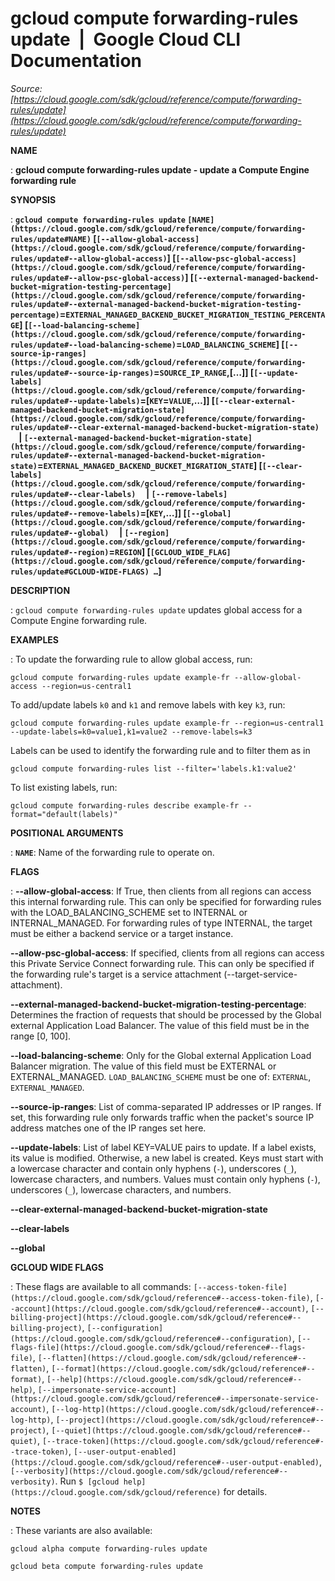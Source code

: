 # gcloud compute forwarding-rules update  |  Google Cloud CLI Documentation

*Source: [https://cloud.google.com/sdk/gcloud/reference/compute/forwarding-rules/update](https://cloud.google.com/sdk/gcloud/reference/compute/forwarding-rules/update)*

**NAME**

: **gcloud compute forwarding-rules update - update a Compute Engine forwarding rule**

**SYNOPSIS**

: **`gcloud compute forwarding-rules update` `[NAME](https://cloud.google.com/sdk/gcloud/reference/compute/forwarding-rules/update#NAME)` [`[--allow-global-access](https://cloud.google.com/sdk/gcloud/reference/compute/forwarding-rules/update#--allow-global-access)`] [`[--allow-psc-global-access](https://cloud.google.com/sdk/gcloud/reference/compute/forwarding-rules/update#--allow-psc-global-access)`] [`[--external-managed-backend-bucket-migration-testing-percentage](https://cloud.google.com/sdk/gcloud/reference/compute/forwarding-rules/update#--external-managed-backend-bucket-migration-testing-percentage)`=`EXTERNAL_MANAGED_BACKEND_BUCKET_MIGRATION_TESTING_PERCENTAGE`] [`[--load-balancing-scheme](https://cloud.google.com/sdk/gcloud/reference/compute/forwarding-rules/update#--load-balancing-scheme)`=`LOAD_BALANCING_SCHEME`] [`[--source-ip-ranges](https://cloud.google.com/sdk/gcloud/reference/compute/forwarding-rules/update#--source-ip-ranges)`=`SOURCE_IP_RANGE`,[…]] [`[--update-labels](https://cloud.google.com/sdk/gcloud/reference/compute/forwarding-rules/update#--update-labels)`=[`KEY`=`VALUE`,…]] [`[--clear-external-managed-backend-bucket-migration-state](https://cloud.google.com/sdk/gcloud/reference/compute/forwarding-rules/update#--clear-external-managed-backend-bucket-migration-state)`     | `[--external-managed-backend-bucket-migration-state](https://cloud.google.com/sdk/gcloud/reference/compute/forwarding-rules/update#--external-managed-backend-bucket-migration-state)`=`EXTERNAL_MANAGED_BACKEND_BUCKET_MIGRATION_STATE`] [`[--clear-labels](https://cloud.google.com/sdk/gcloud/reference/compute/forwarding-rules/update#--clear-labels)`     | `[--remove-labels](https://cloud.google.com/sdk/gcloud/reference/compute/forwarding-rules/update#--remove-labels)`=[`KEY`,…]] [`[--global](https://cloud.google.com/sdk/gcloud/reference/compute/forwarding-rules/update#--global)`     | `[--region](https://cloud.google.com/sdk/gcloud/reference/compute/forwarding-rules/update#--region)`=`REGION`] [`[GCLOUD_WIDE_FLAG](https://cloud.google.com/sdk/gcloud/reference/compute/forwarding-rules/update#GCLOUD-WIDE-FLAGS) …`]**

**DESCRIPTION**

: `gcloud compute forwarding-rules update` updates global access for a
Compute Engine forwarding rule.

**EXAMPLES**

: To update the forwarding rule to allow global access, run:

```
gcloud compute forwarding-rules update example-fr --allow-global-access --region=us-central1
```

To add/update labels ``k0`` and
``k1`` and remove labels with key
``k3``, run:

```
gcloud compute forwarding-rules update example-fr --region=us-central1 --update-labels=k0=value1,k1=value2 --remove-labels=k3
```

Labels can be used to identify the forwarding rule and to filter them as in

```
gcloud compute forwarding-rules list --filter='labels.k1:value2'
```

To list existing labels, run:

```
gcloud compute forwarding-rules describe example-fr --format="default(labels)"
```

**POSITIONAL ARGUMENTS**

: **`NAME`**:
Name of the forwarding rule to operate on.

**FLAGS**

: **--allow-global-access**:
If True, then clients from all regions can access this internal forwarding rule.
This can only be specified for forwarding rules with the LOAD_BALANCING_SCHEME
set to INTERNAL or INTERNAL_MANAGED. For forwarding rules of type INTERNAL, the
target must be either a backend service or a target instance.

**--allow-psc-global-access**:
If specified, clients from all regions can access this Private Service Connect
forwarding rule. This can only be specified if the forwarding rule's target is a
service attachment (--target-service-attachment).

**--external-managed-backend-bucket-migration-testing-percentage**:
Determines the fraction of requests that should be processed by the Global
external Application Load Balancer.
The value of this field must be in the range [0, 100].

**--load-balancing-scheme**:
Only for the Global external Application Load Balancer migration.
The value of this field must be EXTERNAL or EXTERNAL_MANAGED.
`LOAD_BALANCING_SCHEME` must be one of:
`EXTERNAL`, `EXTERNAL_MANAGED`.

**--source-ip-ranges**:
List of comma-separated IP addresses or IP ranges. If set, this forwarding rule
only forwards traffic when the packet's source IP address matches one of the IP
ranges set here.

**--update-labels**:
List of label KEY=VALUE pairs to update. If a label exists, its value is
modified. Otherwise, a new label is created.
Keys must start with a lowercase character and contain only hyphens
(`-`), underscores (`_`), lowercase characters, and
numbers. Values must contain only hyphens (`-`), underscores
(`_`), lowercase characters, and numbers.

**--clear-external-managed-backend-bucket-migration-state**

**--clear-labels**

**--global**

**GCLOUD WIDE FLAGS**

: These flags are available to all commands: `[--access-token-file](https://cloud.google.com/sdk/gcloud/reference#--access-token-file)`,
`[--account](https://cloud.google.com/sdk/gcloud/reference#--account)`, `[--billing-project](https://cloud.google.com/sdk/gcloud/reference#--billing-project)`,
`[--configuration](https://cloud.google.com/sdk/gcloud/reference#--configuration)`,
`[--flags-file](https://cloud.google.com/sdk/gcloud/reference#--flags-file)`,
`[--flatten](https://cloud.google.com/sdk/gcloud/reference#--flatten)`, `[--format](https://cloud.google.com/sdk/gcloud/reference#--format)`, `[--help](https://cloud.google.com/sdk/gcloud/reference#--help)`, `[--impersonate-service-account](https://cloud.google.com/sdk/gcloud/reference#--impersonate-service-account)`,
`[--log-http](https://cloud.google.com/sdk/gcloud/reference#--log-http)`,
`[--project](https://cloud.google.com/sdk/gcloud/reference#--project)`, `[--quiet](https://cloud.google.com/sdk/gcloud/reference#--quiet)`, `[--trace-token](https://cloud.google.com/sdk/gcloud/reference#--trace-token)`, `[--user-output-enabled](https://cloud.google.com/sdk/gcloud/reference#--user-output-enabled)`,
`[--verbosity](https://cloud.google.com/sdk/gcloud/reference#--verbosity)`.
Run `$ [gcloud help](https://cloud.google.com/sdk/gcloud/reference)` for details.

**NOTES**

: These variants are also available:

```
gcloud alpha compute forwarding-rules update
```

```
gcloud beta compute forwarding-rules update
```
